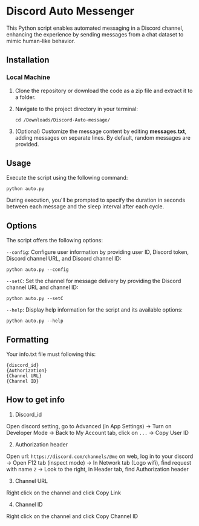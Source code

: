 # Discord Auto Messenger

This Python script enables automated messaging in a Discord channel, enhancing the experience by sending messages from a chat dataset to mimic human-like behavior.

## Installation

### Local Machine

1. Clone the repository or download the code as a zip file and extract it to a folder.
2. Navigate to the project directory in your terminal:

    ```
    cd /Downloads/Discord-Auto-message/
    ```

3. (Optional) Customize the message content by editing **messages.txt**, adding messages on separate lines. By default, random messages are provided.

## Usage

Execute the script using the following command:

```
python auto.py
```

During execution, you'll be prompted to specify the duration in seconds between each message and the sleep interval after each cycle.

## Options

The script offers the following options:

`--config`: Configure user information by providing user ID, Discord token, Discord channel URL, and Discord channel ID:

```
python auto.py --config
```

`--setC`: Set the channel for message delivery by providing the Discord channel URL and channel ID:

```
python auto.py --setC
```

`--help`: Display help information for the script and its available options:

```
python auto.py --help
```

## Formatting

Your info.txt file must following this:

```
{discord_id}
{Authorization}
{Channel URL}
{Channel ID}
```

## How to get info

1. Discord_id

Open discord setting, go to Advanced (in App Settings) -> Turn on Developer Mode
-> Back to My Account tab, click on `...` -> Copy User ID

2. Authorization header

Open url: `https://discord.com/channels/@me` on web, log in to your discord
-> Open F12 tab (inspect mode) -> In Network tab (Logo wifi), find request with name `2`
-> Look to the right, in Header tab, find Authorization header

3. Channel URL

Right click on the channel and click Copy Link

4. Channel ID

Right click on the channel and click Copy Channel ID
